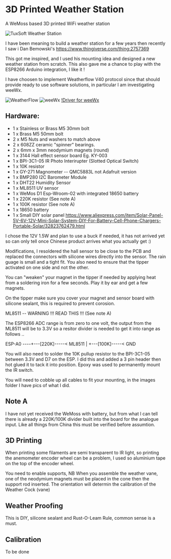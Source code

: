 # 3D Printed Weather Station

A WeMoss based 3D printed WiFi weather station

![TuxSoft Weather Station](https://github.com/tuxsoft/WeatherStation/images/station.png)

I have been meaning to build a weather station for a few years then recently I saw i
Dan Bemowski's https://www.thingiverse.com/thing:2757369

This got me inspired, and I used his mounting idea and designed a new weather station from
scratch. This also gave me a chance to play with the ESP8266 Arduino integration, I like it !

I have choosen to implement Weatherflow V40 protocol since that should provide ready to use
software solutions, in particular I am investigating weeWx.

![WeatherFlow](https://weatherflow.github.io/SmartWeather/api/udp/v40/)
![weeWx](http://www.weewx.com/)
[!Driver for weeWx](https://github.com/captain-coredump/weatherflow-udp)

## Hardware:

 * 1 x Stainless or Brass M5 30mm bolt
 * 1 x Brass M5 50mm bolt
 * 2 x M5 Nuts and washers to match above
 * 2 x 608ZZ ceramic "spinner" bearings.
 * 2 x 6mm x 3mm  neodymium magnets (round)
 * 1 x 3144 Hall effect sensor board Eg. KY-003
 * 1 x BPI-3C1-05 IR Photo Interirupter (Slotted Optical Switch)
 * 1 x 10K resistor
 * 1 x GY-271 Magnometer -- QMC5883L not Adafruit version
 * 1 x BMP280 I2C Barometer Module
 * 1 x DHT22 Humidity Sensor
 * 1 x ML8511 UV sensor
 * 1 x WeMos D1 Esp-Wroom-02 with integrated 18650 battery
 * 1 x 220K resistor (See note A)
 * 1 x 100K resistor (See note A)
 * 1 x 18650 battery
 * 1 x Small DIY solar panel https://www.aliexpress.com/item/Solar-Panel-5V-6V-12V-Mini-Solar-System-DIY-For-Battery-Cell-Phone-Chargers-Portable-Solar/32823762479.html

 I chose the 12V 1.5W and plan to use a buck if needed, it has not arrived yet so can only tell
 once Chinese product arrives what you actually get :)

 Modifications, I resoldered the hall sensor to be close to the PCB and replaced the connectors
 with silicone wires directly into the sensor. The rain guage is small and a tight fit. You also
 need to ensure that the tipper activated on one side and not the other. 

 You can "weaken" your magnet in the tipper if needed by applying heat from a soldering iron for
 a few seconds. Play it by ear and get a few magnets.

 On the tipper make sure you cover your magnet and sensor board with silicone sealant, this is
 required to prevent corosion.
 
 ML8511 -- WARNING !!! READ THIS !!! (See note A)

 The ESP8266 ADC range is from zero to one volt, the output from the ML8511 will be to 3.3V so
 a resitor divider is needed to get it into range as follows ..


  ESP-A0 ----+---[220K]-----< ML8511 
             |
			 +---[100K]-----< GND


 You will also need to solder the 10K pullup resistor to the BPI-3C1-05 between 3.3V and D7 on the ESP.
 I did this and added a 3 pin header then hot glued it to tack it into position. Epoxy was used to permanently
 mount the IR switch.

 You will need to cobble up all cables to fit your mounting, in the images folder I have pics of what I did.

## Note A

 I have not yet received the WeMoss with battery, but from what I can tell there is already a 220K/100K divider
 built into the board for the analogue input. Like all things from China this must be verified before assumtion.


## 3D Printing

 When printing some filaments are semi transparent to IR light, so printing the anemometer encoder
 wheel can be a problem, I used so aluminium tape on the top of the encoder wheel.


 You need to enable supports, NB When you assemble the weather vane, one of the neodymium magnets must
 be placed in the cone then the support rod inserted. The orientation will determin the calibration of
 the Weather Cock (vane)

## Weather Proofing

 This is DIY, silicone sealant and Rust-O-Leam Rule, common sense is a must.

## Calibration

 To be done
